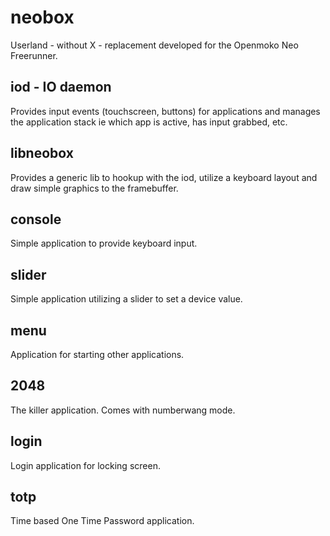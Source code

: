 # neobox

Userland - without X - replacement developed for the Openmoko Neo Freerunner.

## iod - IO daemon
Provides input events (touchscreen, buttons) for applications and
manages the application stack ie which app is active, has input
grabbed, etc.

## libneobox
Provides a generic lib to hookup with the iod, utilize a keyboard layout and
draw simple graphics to the framebuffer.

## console
Simple application to provide keyboard input.

## slider
Simple application utilizing a slider to set a device value.

## menu
Application for starting other applications.

## 2048
The killer application. Comes with numberwang mode.

## login
Login application for locking screen.

## totp
Time based One Time Password application.

